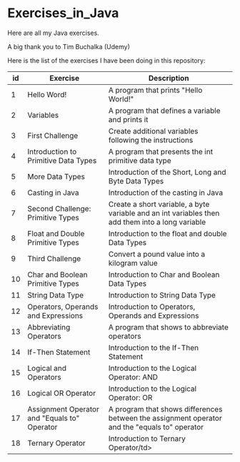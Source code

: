 # Exercises_in_Java
Here are all my Java exercises.


A big thank you to Tim Buchalka (Udemy)

<p>Here is the list of the exercises I have been doing in this repository:

<table>
  <thead>
    <tr>
       <th>id</th>
       <th>Exercise</th>
       <th>Description</th>
    </tr>
  </thead>
  <tbody>
    <tr>
      <td>1</td>
      <td>Hello Word!</td>
      <td>A program that prints "Hello World!"</td>
    </tr>
    <tr>
      <td>2</td>
      <td>Variables</td>
      <td>A program that defines a variable and prints it</td>
    </tr>
    <tr>
      <td>3</td>
      <td>First Challenge</td>
      <td>Create additional  variables following the instructions</td>
    </tr>
    <tr>
      <td>4</td>
      <td>Introduction to Primitive Data Types </td>
      <td>A program that presents the int primitive  data type</td>
    </tr>
     <tr>
      <td>5</td>
      <td>More Data Types </td>
      <td>Introduction of the Short, Long  and Byte Data Types</td>
    </tr>
     <tr>
      <td>6</td>
      <td>Casting in Java </td>
      <td>Introduction of the casting in Java </td>
    </tr>
     <tr>
      <td>7</td>
      <td>Second Challenge: Primitive Types </td>
      <td>Create a short variable, a byte variable and an int variables then add them into a long variable </td>
    </tr>
    <tr>
      <td>8</td>
      <td>Float and Double Primitive Types </td>
      <td>Introduction to the float and double Data Types </td>
    </tr>
    <tr>
      <td>9</td>
      <td>Third Challenge </td>
      <td>Convert a pound value into a kilogram value</td>
    </tr>
    <tr>
      <td>10</td>
      <td>Char and Boolean Primitive Types</td>
      <td>Introduction to Char and Boolean Data Types</td>
    </tr>
    <tr>
      <td>11</td>
      <td>String Data Type</td>
      <td>Introduction to String Data Type</td>
    </tr>
    <tr>
      <td>12</td>
      <td>Operators, Operands and Expressions</td>
      <td>Introduction to Operators, Operands and Expressions</td>
    </tr>
    <tr>
      <td>13</td>
      <td>Abbreviating Operators</td>
      <td>A program that shows to abbreviate operators</td>
    </tr>
    <tr>
      <td>14</td>
      <td>If-Then Statement</td>
      <td>Introduction to the If-Then Statement</td>
    </tr>
    <tr>
      <td>15</td>
      <td>Logical and Operators</td>
      <td>Introduction to the Logical Operator: AND</td>
    </tr>
     <tr>
      <td>16</td>
      <td>Logical OR Operator</td>
      <td>Introduction to the Logical Operator: OR</td>
    </tr>
     <tr>
      <td>17</td>
      <td>Assignment Operator and "Equals to" Operator</td>
      <td>A program that shows differences between the assignment operator and the "equals to" operator</td>
    </tr>
      <tr>
      <td>18</td>
      <td>Ternary Operator</td>
      <td>Introduction to Ternary Operator/td>
    </tr>
    
    
    
  </tbody>
  
